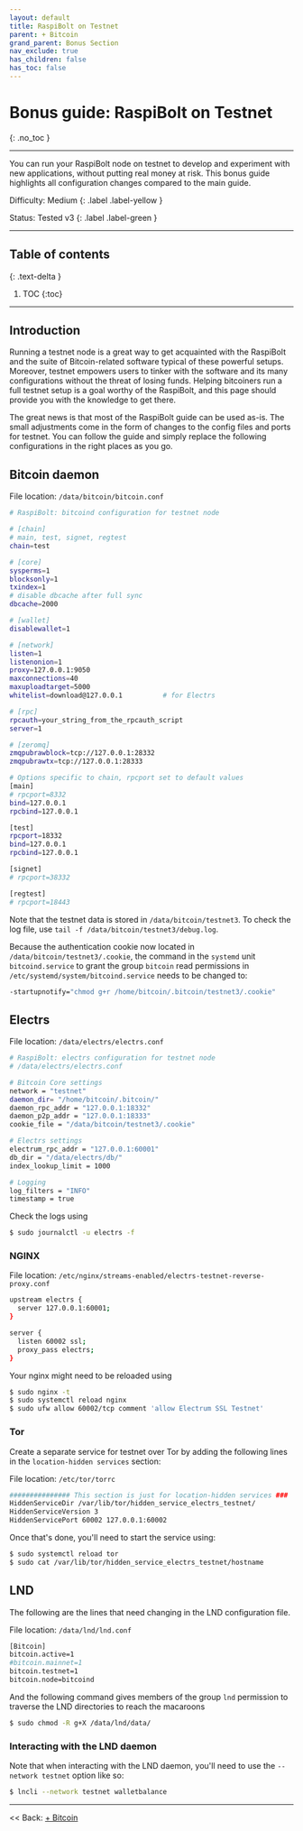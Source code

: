 ```yaml
---
layout: default
title: RaspiBolt on Testnet
parent: + Bitcoin
grand_parent: Bonus Section
nav_exclude: true
has_children: false
has_toc: false
---
```

<!-- markdownlint-disable MD014 MD022 MD025 MD033 MD040 -->

# Bonus guide: RaspiBolt on Testnet

{: .no_toc }

---

You can run your RaspiBolt node on testnet to develop and experiment with new applications, without putting real money at risk. This bonus guide highlights all configuration changes compared to the main guide.

Difficulty: Medium
{: .label .label-yellow }

Status: Tested v3
{: .label .label-green }

---

## Table of contents
{: .text-delta }

1. TOC
{:toc}

---

## Introduction

Running a testnet node is a great way to get acquainted with the RaspiBolt and the suite of Bitcoin-related software typical of these powerful setups. Moreover, testnet empowers users to tinker with the software and its many configurations without the threat of losing funds. Helping bitcoiners run a full testnet setup is a goal worthy of the RaspiBolt, and this page should provide you with the knowledge to get there.

The great news is that most of the RaspiBolt guide can be used as-is. The small adjustments come in the form of changes to the config files and ports for testnet. You can follow the guide and simply replace the following configurations in the right places as you go.

## Bitcoin daemon

File location: `/data/bitcoin/bitcoin.conf`

  ```sh
  # RaspiBolt: bitcoind configuration for testnet node

  # [chain]
  # main, test, signet, regtest
  chain=test

  # [core]
  sysperms=1
  blocksonly=1
  txindex=1
  # disable dbcache after full sync
  dbcache=2000

  # [wallet]
  disablewallet=1

  # [network]
  listen=1
  listenonion=1
  proxy=127.0.0.1:9050
  maxconnections=40
  maxuploadtarget=5000
  whitelist=download@127.0.0.1          # for Electrs

  # [rpc]
  rpcauth=your_string_from_the_rpcauth_script
  server=1

  # [zeromq]
  zmqpubrawblock=tcp://127.0.0.1:28332
  zmqpubrawtx=tcp://127.0.0.1:28333

  # Options specific to chain, rpcport set to default values
  [main]
  # rpcport=8332
  bind=127.0.0.1
  rpcbind=127.0.0.1

  [test]
  rpcport=18332
  bind=127.0.0.1
  rpcbind=127.0.0.1

  [signet]
  # rpcport=38332

  [regtest]
  # rpcport=18443
  ```

Note that the testnet data is stored in `/data/bitcoin/testnet3`. To check the log file, use `tail -f /data/bitcoin/testnet3/debug.log`.

Because the authentication cookie now located in `/data/bitcoin/testnet3/.cookie`, the command in the `systemd` unit `bitcoind.service` to grant the group `bitcoin` read permissions in `/etc/systemd/system/bitcoind.service` needs to be changed to:

  ```sh
  -startupnotify="chmod g+r /home/bitcoin/.bitcoin/testnet3/.cookie"
  ```

## Electrs

File location: `/data/electrs/electrs.conf`

```sh
# RaspiBolt: electrs configuration for testnet node
# /data/electrs/electrs.conf

# Bitcoin Core settings
network = "testnet"
daemon_dir= "/home/bitcoin/.bitcoin/"
daemon_rpc_addr = "127.0.0.1:18332"
daemon_p2p_addr = "127.0.0.1:18333"
cookie_file = "/data/bitcoin/testnet3/.cookie"

# Electrs settings
electrum_rpc_addr = "127.0.0.1:60001"
db_dir = "/data/electrs/db/"
index_lookup_limit = 1000

# Logging
log_filters = "INFO"
timestamp = true
```

Check the logs using

```sh
$ sudo journalctl -u electrs -f
```

### NGINX

File location: `/etc/nginx/streams-enabled/electrs-testnet-reverse-proxy.conf`

```sh
upstream electrs {
  server 127.0.0.1:60001;
}

server {
  listen 60002 ssl;
  proxy_pass electrs;
}
```

Your nginx might need to be reloaded using

  ```sh
  $ sudo nginx -t
  $ sudo systemctl reload nginx
  $ sudo ufw allow 60002/tcp comment 'allow Electrum SSL Testnet'
  ```

### Tor

Create a separate service for testnet over Tor by adding the following lines in the `location-hidden services` section:

File location: `/etc/tor/torrc`

  ```sh
  ############### This section is just for location-hidden services ###
  HiddenServiceDir /var/lib/tor/hidden_service_electrs_testnet/
  HiddenServiceVersion 3
  HiddenServicePort 60002 127.0.0.1:60002
  ```

Once that's done, you'll need to start the service using:

  ```sh
  $ sudo systemctl reload tor
  $ sudo cat /var/lib/tor/hidden_service_electrs_testnet/hostname
  ```

## LND

The following are the lines that need changing in the LND configuration file.

File location: `/data/lnd/lnd.conf`

  ```sh
  [Bitcoin]
  bitcoin.active=1
  #bitcoin.mainnet=1
  bitcoin.testnet=1
  bitcoin.node=bitcoind
  ```

And the following command gives members of the group `lnd` permission to traverse the LND directories to reach the macaroons

  ```sh
  $ sudo chmod -R g+X /data/lnd/data/
  ```

### Interacting with the LND daemon

Note that when interacting with the LND daemon, you'll need to use the `--network testnet` option like so:

  ```sh
  $ lncli --network testnet walletbalance
  ```

---

<< Back: [+ Bitcoin](index.md)
